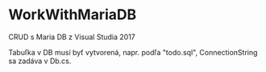 # WorkWithMariaDB
CRUD s Maria DB z Visual Studia 2017

Tabuľka v DB musí byť vytvorená, napr. podľa "todo.sql", ConnectionString sa zadáva v Db.cs.

